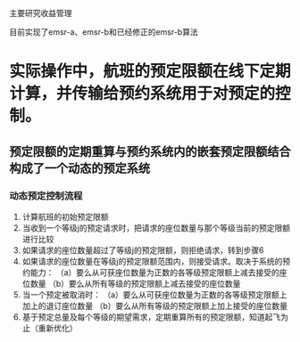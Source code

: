 主要研究收益管理

目前实现了emsr-a、emsr-b和已经修正的emsr-b算法




# 实际操作中，航班的预定限额在线下定期计算，并传输给预约系统用于对预定的控制。

## 预定限额的定期重算与预约系统内的嵌套预定限额结合构成了一个动态的预定系统

### 动态预定控制流程
1. 计算航班的初始预定限额
2. 当收到一个等级j的预定请求时，把请求的座位数量与那个等级当前的预定限额进行比较
3. 如果请求的座位数量超过了等级j的预定限额，则拒绝请求，转到步骤6
4. 如果请求的座位数量在等级j的预定限额范围内，则接受请求。取决于系统的预约能力：
	（a）要么从可获座位数量为正数的各等级预定限额上减去接受的座位数量
	（b）要么从所有等级的预定限额上减去接受的座位数量
5. 当一个预定被取消时：
	（a）要么从可获座位数量为正数的各等级预定限额上加上的退订座位数量
	（b）要么从所有等级的预定限额上加上接受的座位数量
6. 基于预定总量及每个等级的期望需求，定期重算所有的预定限额，知道起飞为止（重新优化）
